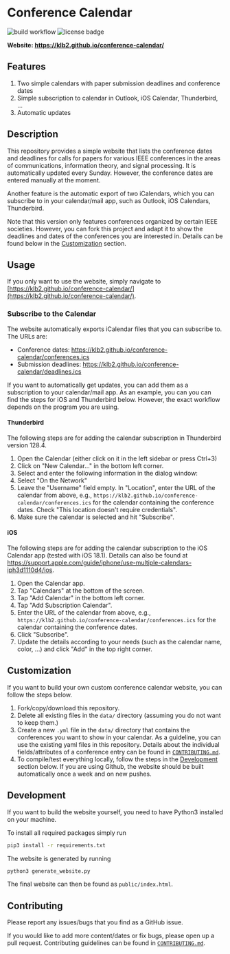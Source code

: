 # Conference Calendar

![build workflow](https://github.com/klb2/conference-calendar/actions/workflows/pages.yml/badge.svg)
![license badge](https://img.shields.io/github/license/klb2/conference-calendar)

**Website: https://klb2.github.io/conference-calendar/**

## Features

1. Two simple calendars with paper submission deadlines and conference dates
2. Simple subscription to calendar in Outlook, iOS Calendar, Thunderbird, ...
3. Automatic updates


## Description

This repository provides a simple website that lists the conference dates and
deadlines for calls for papers for various IEEE conferences in the areas of
communications, information theory, and signal processing.
It is automatically updated every Sunday. However, the conference dates are
entered manually at the moment.

Another feature is the automatic export of two iCalendars, which you can
subscribe to in your calendar/mail app, such as Outlook, iOS Calendars,
Thunderbird.

Note that this version only features conferences organized by certain IEEE
societies. However, you can fork this project and adapt it to show the
deadlines and dates of the conferences you are interested in. Details can be
found below in the [Customization](#customization) section.



## Usage
If you only want to use the website, simply navigate to
[https://klb2.github.io/conference-calendar/](https://klb2.github.io/conference-calendar/).

### Subscribe to the Calendar
The website automatically exports iCalendar files that you can subscribe to.
The URLs are:
- Conference dates: https://klb2.github.io/conference-calendar/conferences.ics
- Submission deadlines: https://klb2.github.io/conference-calendar/deadlines.ics

If you want to automatically get updates, you can add them as a subscription to
your calendar/mail app. As an example, you can you can find the steps for iOS
and Thunderbird below. However, the exact workflow depends on the program you
are using.

#### Thunderbird
The following steps are for adding the calendar subscription in Thunderbird
version 128.4.

1. Open the Calendar (either click on it in the left sidebar or press Ctrl+3)
2. Click on "New Calendar..." in the bottom left corner.
3. Select and enter the following information in the dialog window:
  1. Select "On the Network"
  2. Leave the "Username" field empty. In "Location", enter the URL of the
     calendar from above, e.g.,
     `https://klb2.github.io/conference-calendar/conferences.ics` for the
     calendar containing the conference dates. Check "This location doesn't
     require credentials".
  3. Make sure the calendar is selected and hit "Subscribe".


#### iOS
The following steps are for adding the calendar subscription to the iOS
Calendar app (tested with iOS 18.1). Details can also be found at
https://support.apple.com/guide/iphone/use-multiple-calendars-iph3d1110d4/ios.

1. Open the Calendar app.
2. Tap "Calendars" at the bottom of the screen.
3. Tap "Add Calendar" in the bottom left corner.
4. Tap "Add Subscription Calendar".
5. Enter the URL of the calendar from above, e.g.,
   `https://klb2.github.io/conference-calendar/conferences.ics` for the
   calendar containing the conference dates.
6. Click "Subscribe".
7. Update the details according to your needs (such as the calendar name,
   color, ...) and click "Add" in the top right corner.



## Customization
If you want to build your own custom conference calendar website, you can
follow the steps below.

1. Fork/copy/download this repository.
2. Delete all existing files in the `data/` directory (assuming you do not want
   to keep them.)
3. Create a new `.yml` file in the `data/` directory that contains the
   conferences you want to show in your calendar. As a guideline, you can use
   the existing yaml files in this repository. Details about the individual
   fields/attributes of a conference entry can be found in
   [`CONTRIBUTING.md`](CONTRIBUTING.md#adding-more-ieee-conferences-or-fixing-dates).
4. To compile/test everything locally, follow the steps in the
   [Development](#development) section below. If you are using Github, the
   website should be built automatically once a week and on new pushes.


## Development
If you want to build the website yourself, you need to have Python3 installed
on your machine.

To install all required packages simply run
```bash
pip3 install -r requirements.txt
```

The website is generated by running
```bash
python3 generate_website.py
```

The final website can then be found as `public/index.html`.


## Contributing
Please report any issues/bugs that you find as a GitHub issue.

If you would like to add more content/dates or fix bugs, please open up a pull
request.
Contributing guidelines can be found in [`CONTRIBUTING.md`](CONTRIBUTING.md).
